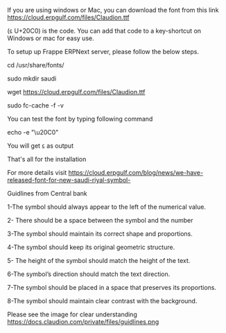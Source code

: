 If you are using windows or Mac, you can download the font from this link https://cloud.erpgulf.com/files/Claudion.ttf

(⃀ U+20C0)  is the code.  You can add that code to a key-shortcut on Windows or mac for easy use. 


To setup up Frappe ERPNext server, please follow the below steps.


cd /usr/share/fonts/

sudo mkdir saudi

wget https://cloud.erpgulf.com/files/Claudion.ttf

sudo fc-cache -f -v


You can test the font by typing following command

echo -e "\u20C0"

You will get ⃀ as output


That's all for the installation

For more details visit  https://cloud.erpgulf.com/blog/news/we-have-released-font-for-new-saudi-riyal-symbol-



Guidlines from Central bank


1-The symbol should always appear to the left of the numerical value.

2- There should be a space between the symbol and the number

3-The symbol should maintain its correct shape and proportions.

4-The symbol should keep its original geometric structure.

5- The height of the symbol should match the height of the text.

6-The symbol’s direction should match the text direction.

7-The symbol should be placed in a space that preserves its proportions.

8-The symbol should maintain clear contrast with the background.

Please see the image for clear understanding https://docs.claudion.com/private/files/guidlines.png 
